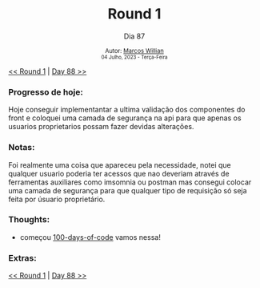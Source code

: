 <div align="center">
  <h1>Round 1</h1>
  <p>Dia 87</p>

  <sub>
    Autor: <a href="https://github.com/marcosmwx" target="_blank">Marcos Willian</a>
    <br>
    <small> 04 Julho, 2023 -  Terça-Feira</small>
  </sub>
</div>

[<< Round 1](./README.MD) | [Day 88 >>](dia088.md)

### Progresso de hoje:

Hoje conseguir implementantar a ultima validação dos componentes do front e coloquei uma camada de segurança na api para que apenas os usuarios proprietarios possam fazer devidas alterações.

### Notas:

Foi realmente uma coisa que apareceu pela necessidade, notei que qualquer usuario poderia ter acessos que nao deveriam através de ferramentas auxiliares como imsomnia ou postman mas consegui colocar uma camada de segurança para que qualquer tipo de requisição só seja feita por úsuario proprietário.

### Thoughts:

- começou [100-days-of-code](https://github.com/marcosmwx/100DaysOfCode) vamos nessa!

### Extras:

[<< Round 1](./README.MD) | [Day 88 >>](dia088.md)
